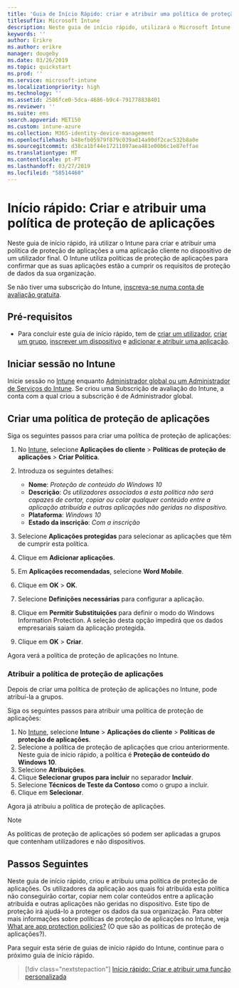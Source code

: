 ```yaml
---
title: 'Guia de Início Rápido: criar e atribuir uma política de proteção de aplicações'
titlesuffix: Microsoft Intune
description: Neste guia de início rápido, utilizará o Microsoft Intune para criar e atribuir uma política de proteção de aplicações.
keywords: ''
author: Erikre
ms.author: erikre
manager: dougeby
ms.date: 03/26/2019
ms.topic: quickstart
ms.prod: ''
ms.service: microsoft-intune
ms.localizationpriority: high
ms.technology: ''
ms.assetid: 2586fce0-5dca-4686-b9c4-791778838401
ms.reviewer: ''
ms.suite: ems
search.appverid: MET150
ms.custom: intune-azure
ms.collection: M365-identity-device-management
ms.openlocfilehash: b48efb05979f879c039ad14a90df2cac532b8a0e
ms.sourcegitcommit: d38ca1bf44e17211097aea481e00b6c1e87effae
ms.translationtype: MT
ms.contentlocale: pt-PT
ms.lasthandoff: 03/27/2019
ms.locfileid: "58514460"
---
```

# <a name="quickstart-create-and-assign-an-app-protection-policy"></a>Início rápido: Criar e atribuir uma política de proteção de aplicações

Neste guia de início rápido, irá utilizar o Intune para criar e atribuir uma política de proteção de aplicações a uma aplicação cliente no dispositivo de um utilizador final. O Intune utiliza políticas de proteção de aplicações para confirmar que as suas aplicações estão a cumprir os requisitos de proteção de dados da sua organização.

Se não tiver uma subscrição do Intune, [inscreva-se numa conta de avaliação gratuita](free-trial-sign-up.md).

## <a name="prerequisites"></a>Pré-requisitos

- Para concluir este guia de início rápido, tem de [criar um utilizador](quickstart-create-user.md), [criar um grupo](quickstart-create-group.md), [inscrever um dispositivo](quickstart-setup-auto-enrollment.md) e [adicionar e atribuir uma aplicação](quickstart-add-assign-app.md).

## <a name="sign-in-to-intune"></a>Iniciar sessão no Intune

Inicie sessão no [Intune](https://aka.ms/intuneportal) enquanto [Administrador global ou um Administrador de Serviços do Intune](users-add.md#types-of-administrators). Se criou uma Subscrição de avaliação do Intune, a conta com a qual criou a subscrição é de Administrador global.

## <a name="create-an-app-protection-policy"></a>Criar uma política de proteção de aplicações

Siga os seguintes passos para criar uma política de proteção de aplicações:

1. No [Intune](https://aka.ms/intuneportal), selecione **Aplicações do cliente** > **Políticas de proteção de aplicações** > **Criar Política**. 
2. Introduza os seguintes detalhes: 

    - **Nome**: *Proteção de conteúdo do Windows 10*
    - **Descrição**: *Os utilizadores associados a esta política não será capazes de cortar, copiar ou colar qualquer conteúdo entre a aplicação atribuída e outras aplicações não geridas no dispositivo.*
    - **Plataforma**: *Windows 10*
    - **Estado da inscrição**: *Com a inscrição*

3. Selecione **Aplicações protegidas** para selecionar as aplicações que têm de cumprir esta política.
4. Clique em **Adicionar aplicações**.
5. Em **Aplicações recomendadas**, selecione **Word Mobile**.
5. Clique em **OK** > **OK**. 
6. Selecione **Definições necessárias** para configurar a aplicação.
7. Clique em **Permitir Substituições** para definir o modo do Windows Information Protection. A seleção desta opção impedirá que os dados empresariais saiam da aplicação protegida.
8. Clique em **OK** > **Criar**.

Agora verá a política de proteção de aplicações no Intune.

### <a name="assign-the-app-protection-policy"></a>Atribuir a política de proteção de aplicações

Depois de criar uma política de proteção de aplicações no Intune, pode atribuí-la a grupos. 

Siga os seguintes passos para atribuir uma política de proteção de aplicações:

1.  No [Intune](https://aka.ms/intuneportal), selecione **Intune** > **Aplicações do cliente** > **Políticas de proteção de aplicações**. 
2.  Selecione a política de proteção de aplicações que criou anteriormente. Neste guia de início rápido, a política é **Proteção de conteúdo do Windows 10**.
3.  Selecione **Atribuições**.
4.  Clique **Selecionar grupos para incluir** no separador **Incluir**.
5.  Selecione **Técnicos de Teste da Contoso** como o grupo a incluir.
6.  Clique em **Selecionar**. 

Agora já atribuiu a política de proteção de aplicações.

> [!NOTE]
> As políticas de proteção de aplicações só podem ser aplicadas a grupos que contenham utilizadores e não dispositivos.

## <a name="next-steps"></a>Passos Seguintes

Neste guia de início rápido, criou e atribuiu uma política de proteção de aplicações. Os utilizadores da aplicação aos quais foi atribuída esta política não conseguirão cortar, copiar nem colar conteúdos entre a aplicação atribuída e outras aplicações não geridas no dispositivo. Este tipo de proteção irá ajudá-lo a proteger os dados da sua organização. Para obter mais informações sobre políticas de proteção de aplicações no Intune, veja [What are app protection policies?](app-protection-policy.md) (O que são as políticas de proteção de aplicações?).

Para seguir esta série de guias de início rápido do Intune, continue para o próximo guia de início rápido.

> [!div class="nextstepaction"]
> [Início rápido: Criar e atribuir uma função personalizada](quickstart-create-custom-role.md)
